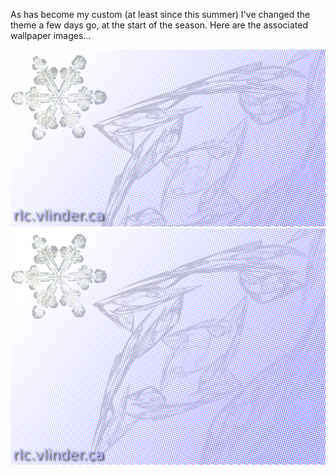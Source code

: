 As has become my custom (at least since this summer) I've changed the theme a few days go, at the start of the season. Here are the associated wallpaper images...

<!--more-->

[![Wide version of the winter wallpaper](/assets/2011/12/winter-wide.png)](/assets/2011/12/winter-wide.png)
[![4x3 version](/assets/2011/12/winter.png)](/assets/2011/12/winter.png)